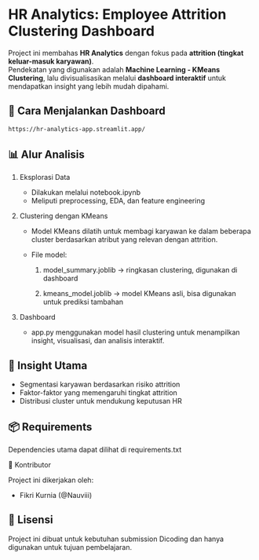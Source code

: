 # HR Analytics: Employee Attrition Clustering Dashboard

Project ini membahas **HR Analytics** dengan fokus pada **attrition (tingkat keluar-masuk karyawan)**.  
Pendekatan yang digunakan adalah **Machine Learning - KMeans Clustering**, lalu divisualisasikan melalui **dashboard interaktif** untuk mendapatkan insight yang lebih mudah dipahami.

## 🚀 Cara Menjalankan Dashboard


```bash
https://hr-analytics-app.streamlit.app/
```

## 📊 Alur Analisis

1. Eksplorasi Data
    - Dilakukan melalui notebook.ipynb
    - Meliputi preprocessing, EDA, dan feature engineering

2. Clustering dengan KMeans
    - Model KMeans dilatih untuk membagi karyawan ke dalam beberapa cluster berdasarkan atribut yang relevan dengan attrition.

    - File model:

       1. model_summary.joblib → ringkasan clustering, digunakan di dashboard

       2. kmeans_model.joblib → model KMeans asli, bisa digunakan untuk prediksi tambahan

3. Dashboard
    - app.py menggunakan model hasil clustering untuk menampilkan insight, visualisasi, dan analisis interaktif.

## 📌 Insight Utama
  - Segmentasi karyawan berdasarkan risiko attrition
  - Faktor-faktor yang memengaruhi tingkat attrition
  - Distribusi cluster untuk mendukung keputusan HR

## 📦 Requirements

Dependencies utama dapat dilihat di requirements.txt

🙌 Kontributor

Project ini dikerjakan oleh:

  - Fikri Kurnia (@Nauviii)

## 📄 Lisensi

Project ini dibuat untuk kebutuhan submission Dicoding dan hanya digunakan untuk tujuan pembelajaran.
